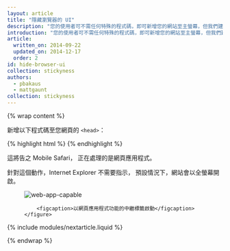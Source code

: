 ```yaml
---
layout: article
title: "隱藏瀏覽器的 UI"
description: "您的使用者可不需任何特殊的程式碼，即可新增您的網站至主螢幕，但我們建議讓您的網頁應用程式從主螢幕啟動時，不需瀏覽器 UI 即可顯示 (全螢幕時有效)。"
introduction: "您的使用者可不需任何特殊的程式碼，即可新增您的網站至主螢幕，但我們建議讓您的網頁應用程式從主螢幕啟動時，不需瀏覽器 UI 即可顯示 (全螢幕時有效)。"
article:
  written_on: 2014-09-22
  updated_on: 2014-12-17
  order: 2
id: hide-browser-ui
collection: stickyness
authors:
  - pbakaus
  - mattgaunt
collection: stickyness
---
```


{% wrap content %}

新增以下程式碼至您網頁的 `<head>`：

{% highlight html %}
<meta name="apple-mobile-web-app-capable" content="yes">
{% endhighlight %}


這將告之 Mobile Safari，
正在處理的是網頁應用程式。

針對這個動作，Internet Explorer 不需要指示，
預設情況下，網站會以全螢幕開啟。

<div class="clear g-wide--full">
    <figure class="fluid">
        <img src="images/web-app-capable.png" alt="web-app-capable">
        
        <figcaption>以網頁應用程式功能的中繼標籤啟動</figcaption>
    </figure>
</div>

<div class="clear"></div>

{% include modules/nextarticle.liquid %}

{% endwrap %}
